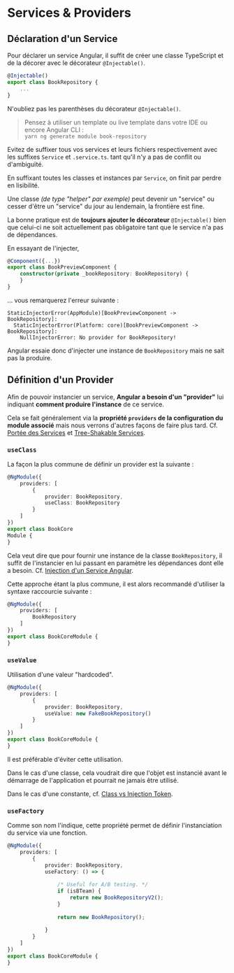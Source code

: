 # Services & Providers

## Déclaration d'un Service

Pour déclarer un service Angular, il suffit de créer une classe TypeScript et de la décorer avec le décorateur `@Injectable()`.


```typescript
@Injectable()
export class BookRepository {
    ...
}
```


N'oubliez pas les parenthèses du décorateur `@Injectable()`.


> Pensez à utiliser un template ou live template dans votre IDE ou encore Angular CLI :  
> `yarn ng generate module book-repository`


Evitez de suffixer tous vos services et leurs fichiers respectivement avec les suffixes `Service` et `.service.ts`. tant qu'il n'y a pas de conflit ou d'ambiguïté.

En suffixant toutes les classes et instances par `Service`, on finit par perdre en lisibilité.

Une classe _\(de type "helper" par exemple\)_ peut devenir un "service" ou cesser d'être un "service" du jour au lendemain, la frontière est fine. 


La bonne pratique est de **toujours ajouter le décorateur** `@Injectable()` bien que celui-ci ne soit actuellement pas obligatoire tant que le service n'a pas de dépendances.


En essayant de l'injecter, 


```typescript
@Component({...})
export class BookPreviewComponent {
    constructor(private _bookRepository: BookRepository) {
    }
}
```


... vous remarquerez l'erreur suivante :

```text
StaticInjectorError(AppModule)[BookPreviewComponent -> BookRepository]: 
  StaticInjectorError(Platform: core)[BookPreviewComponent -> BookRepository]: 
    NullInjectorError: No provider for BookRepository!
```

Angular essaie donc d'injecter une instance de `BookRepository` mais ne sait pas la produire.

## Définition d'un Provider

Afin de pouvoir instancier un service, **Angular a besoin d'un "provider"** lui indiquant **comment produire l'instance** de ce service.

Cela se fait généralement via la **propriété `providers` de la configuration du module associé** mais nous verrons d'autres façons de faire plus tard. Cf. [Portée des Services](portee-des-services.md) et [Tree-Shakable Services](tree-shakable-services.md).

### `useClass`

La façon la plus commune de définir un provider est la suivante :


```typescript
@NgModule({
    providers: [
        {
            provider: BookRepository,
            useClass: BookRepository
        }
    ]
})
export class BookCore
Module {
}
```


Cela veut dire que pour fournir une instance de la classe `BookRepository`, il suffit de l'instancier en lui passant en paramètre les dépendances dont elle a besoin. Cf. [Injection d'un Service Angular](injection-dun-service-angular.md).

Cette approche étant la plus commune, il est alors recommandé d'utiliser la syntaxe raccourcie suivante :


```typescript
@NgModule({
    providers: [
        BookRepository
    ]
})
export class BookCoreModule {
}
```


### `useValue`

Utilisation d'une valeur "hardcoded".


```typescript
@NgModule({
    providers: [
        {
            provider: BookRepository,
            useValue: new FakeBookRepository()
        }
    ]
})
export class BookCoreModule {
}
```


Il est préférable d'éviter cette utilisation.

Dans le cas d'une classe, cela voudrait dire que l'objet est instancié avant le démarrage de l'application et pourrait ne jamais être utilisé.

Dans le cas d'une constante, cf. [Class vs Injection Token](class-vs-injection-token.md).


### `useFactory`

Comme son nom l'indique, cette propriété permet de définir l'instanciation du service via une fonction.


```typescript
@NgModule({
    providers: [
        {
            provider: BookRepository,
            useFactory: () => {
            
                /* Useful for A/B testing. */
                if (isBTeam) {
                    return new BookRepositoryV2();
                }
                
                return new BookRepository();
                
            }
        }
    ]
})
export class BookCoreModule {
}
```




